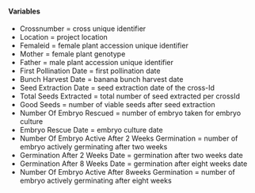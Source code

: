
#### Variables

+ Crossnumber = cross unique identifier
+ Location = project location
+ Femaleid = female plant accession unique identifier
+ Mother = female plant genotype
+ Father = male plant accession unique identifier
+ First Pollination Date = first pollination date
+ Bunch Harvest Date = banana bunch harvest date
+ Seed Extraction Date = seed extraction date of the cross-Id
+ Total Seeds Extracted = total number of seed extracted per crossId
+ Good Seeds = number of viable seeds after seed extraction
+ Number Of Embryo Rescued = number of embryo taken for embryo culture
+ Embryo Rescue Date = embryo culture date
+ Number Of Embryo Active After 2 Weeks Germination = number of embryo actively germinating after two weeks
+ Germination After 2 Weeks Date = germination after two weeks date
+ Germination After 8 Weeks Date = germination after eight weeks date
+ Number Of Embryo Active After 8weeks Germination = number of embryo actively germinating after eight weeks
